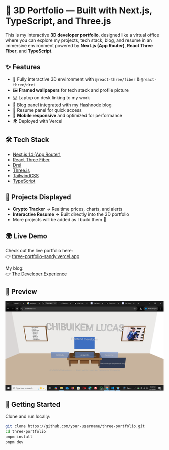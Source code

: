 # 🚀 3D Portfolio — Built with Next.js, TypeScript, and Three.js  

This is my interactive **3D developer portfolio**, designed like a virtual office where you can explore my projects, tech stack, blog, and resume in an immersive environment powered by **Next.js (App Router)**, **React Three Fiber**, and **TypeScript**.  

## ✨ Features  
- 🌌 Fully interactive 3D environment with `@react-three/fiber` & `@react-three/drei`  
- 🖼️ **Framed wallpapers** for tech stack and profile picture  
- 💻 Laptop on desk linking to my work  
- 📝 Blog panel integrated with my Hashnode blog  
- 📄 Resume panel for quick access  
- 📱 **Mobile responsive** and optimized for performance  
- 🌍 Deployed with Vercel  

## 🛠️ Tech Stack  
- [Next.js 14 (App Router)](https://nextjs.org)  
- [React Three Fiber](https://docs.pmnd.rs/react-three-fiber/getting-started/introduction)  
- [Drei](https://github.com/pmndrs/drei)  
- [Three.js](https://threejs.org/)  
- [TailwindCSS](https://tailwindcss.com)  
- [TypeScript](https://www.typescriptlang.org)  

## 📂 Projects Displayed  
- **Crypto Tracker** → Realtime prices, charts, and alerts  
- **Interactive Resume** → Built directly into the 3D portfolio  
- More projects will be added as I build them 🚧  

## 🌍 Live Demo  
Check out the live portfolio here:  
👉 [three-portfolio-sandy.vercel.app](https://three-portfolio-sandy.vercel.app)  

My blog:  
👉 [The Developer Experience](https://the-developer-experience.hashnode.dev)  

## 📸 Preview
![3D Portfolio Preview](./public/preview.png)

## 🚀 Getting Started  

Clone and run locally:  

```bash
git clone https://github.com/your-username/three-portfolio.git
cd three-portfolio
pnpm install
pnpm dev
